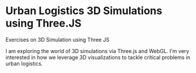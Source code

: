 # Urban Logistics 3D Simulations using Three.JS 
Exercises on 3D Simulation using Three JS

I am exploring the world of 3D simulations via Three.js and WebGL. 
I'm very interested in how we leverage 3D visualizations to tackle critical problems in urban logistics. 
